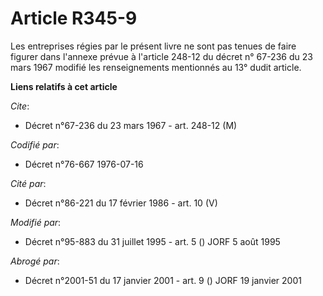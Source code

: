 # Article R345-9

Les entreprises régies par le présent livre ne sont pas tenues de faire figurer dans l'annexe prévue à l'article 248-12 du
décret n° 67-236 du 23 mars 1967 modifié les renseignements mentionnés au 13° dudit article.

**Liens relatifs à cet article**

_Cite_:

  - Décret n°67-236 du 23 mars 1967 - art. 248-12 (M)

_Codifié par_:

  - Décret n°76-667 1976-07-16

_Cité par_:

  - Décret n°86-221 du 17 février 1986 - art. 10 (V)

_Modifié par_:

  - Décret n°95-883 du 31 juillet 1995 - art. 5 () JORF 5 août 1995

_Abrogé par_:

  - Décret n°2001-51 du 17 janvier 2001 - art. 9 () JORF 19 janvier 2001
